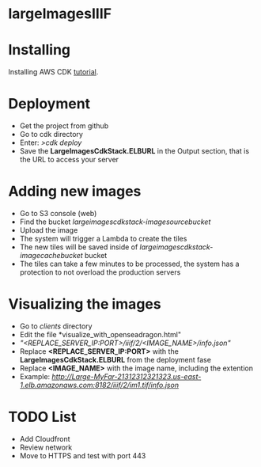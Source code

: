 # largeImagesIIIF

# Installing

Installing AWS CDK [tutorial](https://docs.aws.amazon.com/cdk/latest/guide/getting_started.html).

# Deployment

- Get the project from github
- Go to cdk directory
- Enter: *>cdk deploy*
- Save the **LargeImagesCdkStack.ELBURL** in the Output section, that is the URL to access your server

# Adding new images
- Go to S3 console (web)
- Find the bucket *largeimagescdkstack-imagesourcebucket<ID>*
- Upload the image
- The system will trigger a Lambda to create the tiles
- The new tiles will be saved inside of *largeimagescdkstack-imagecachebucket<ID>* bucket
- The tiles can take a few minutes to be processed, the system has a protection to not overload the production servers

# Visualizing the images
- Go to *clients* directory
- Edit the file *visualize_with_openseadragon.html"
-    *"<REPLACE_SERVER_IP:PORT>/iiif/2/<IMAGE_NAME>/info.json"*
-    Replace **<REPLACE_SERVER_IP:PORT>** with the **LargeImagesCdkStack.ELBURL** from the deployment fase
-    Replace **<IMAGE_NAME>** with the image name, including the extention
-    Example: *http://Large-MyFar-21312312321323.us-east-1.elb.amazonaws.com:8182/iiif/2/im1.tif/info.json*

# TODO List
- Add Cloudfront
- Review network
- Move to HTTPS and test with port 443






